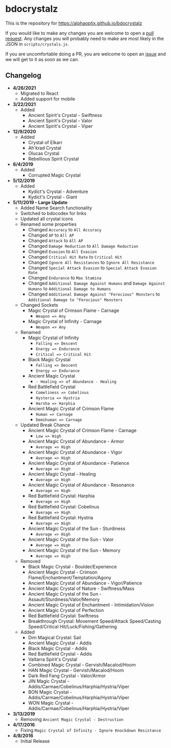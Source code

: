 bdocrystalz
=====
This is the repository for https://alphaoptix.github.io/bdocrystalz

If you would like to make any changes you are welcome to open a [pull request](https://github.com/AlphaOptix/bdocrystalz/pulls). Any changes you will probably need to make are most likely in the JSON in `scripts/crystals.js`.

If you are uncomfortable doing a PR, you are welcome to open an [issue](https://github.com/AlphaOptix/bdocrystalz/issues) and we will get to it as soon as we can. 

## Changelog
- **4/26/2021**
    - Migrated to React
    - Added support for mobile
- **3/22/2021**
  - Added
    - Ancient Spirit's Crystal - Swiftness
    - Ancient Spirit's Crystal - Valor
    - Ancient Spirit's Crystal - Viper
- **12/9/2020**
  - Added
    - Crystal of Elkarr
    - Ah'krad Crystal
    - Olucas Crystal
    - Rebellious Spirit Crystal
- **6/4/2019**
  - Added
    - Corrupted Magic Crystal
- **5/12/2019**
  - Added
    - Kydict's Crystal - Adventure
    - Kydict's Crystal - Giant
- **5/11/2019 - Large Update**
  - Added Name Search functionality 
  - Switched to bdocodex for links
  - Updated all crystal icons
  - Renamed some properties
    - Changed `Accuracy` to `All Accuracy`
    - Changed `AP` to `All AP`
    - Changed `Attack` to `All AP`
    - Changed `Damage Reduction` to `All Damage Reduction`
    - Changed `Evasion` to `All Evasion`
    - Changed `Critical Hit Rate` to `Critical Hit`
    - Changed `Ignore All Resistances` to `Ignore All Resistance`
    - Changed `Special Attack Evasion` to `Special Attack Evasion Rate`
    - Changed `Endurance` to `Max Stamina`
    - Changed `Additional Damage Against Humans` and `Damage Against Humans` to `Additional Damage to Humans` 
    - Changed `Additional Damage Against "Ferocious" Monsters` to `Additional Damage to "Ferocious" Monsters`
  - Changed Sockets
    - Magic Crystal of Crimson Flame - Carnage
      - `Weapon => Any`
    - Magic Crystal of Infinity - Carnage
      - `Weapon => Any`
  - Renamed
    - Magic Crystal of Infinity
      - `Falling => Descent`
      - `Energy => Endurance`
      - `Critical => Critical Hit`
    - Black Magic Crystal
      - `Falling => Descent`
      - `Energy => Endurance`
    - Ancient Magic Crystal
      - `- Healing => of Abundance - Healing`
    - Red Battlefield Crystal
      - `Comeliness => Cobelinus`
      - `Hysteria => Hystria`
      - `Harsha => Harphia`
    - Ancient Magic Crystal of Crimson Flame
      - `Human => Carnage`
      - `Demihuman => Carnage`
  - Updated Break Chance
    - Ancient Magic Crystal of Crimson Flame - Carnage
      - `Low => High`
    - Ancient Magic Crystal of Abundance - Armor
      - `Average => High`
    - Ancient Magic Crystal of Abundance - Vigor
      - `Average => High`
    - Ancient Magic Crystal of Abundance - Patience
      - `Average => High`
    - Ancient Magic Crystal - Healing
      - `Average => High`
    - Ancient Magic Crystal of Abundance - Resonance
      - `Average => High`
    - Red Battlefield Crystal: Harphia
      - `Average => High`
    - Red Battlefield Crystal: Cobelinus
      - `Average => High`
    - Red Battlefield Crystal: Hystria
      - `Average => High`
    - Ancient Magic Crystal of the Sun - Sturdiness
      - `Average => High`
    - Ancient Magic Crystal of the Sun - Valor
      - `Average => High`
    - Ancient Magic Crystal of the Sun - Memory
      - `Average => High`
  - Removed
    - Black Magic Crystal - Boulder/Experience
    - Ancient Magic Crystal - Crimson Flame/Enchantment/Temptation/Agony
    - Ancient Magic Crystal of Abundance - Vigor/Patience
    - Ancient Magic Crystal of Nature - Swiftness/Mass
    - Ancient Magic Crystal of the Sun - Assault/Sturdiness/Valor/Memory
    - Ancient Magic Crystal of Enchantment - Intimidation/Vision
    - Ancient Magic Crystal of Perfection
    - Red Battlefield Crystal: Swiftness
    - Breakthrough Crystal: Movement Speed/Attack Speed/Casting Speed/Critical Hit/Luck/Fishing/Gathering
  - Added
    - Dim Magical Crystal: Sail
    - Ancient Magic Crystal - Addis
    - Black Magic Crystal - Addis
    - Red Battlefield Crystal - Addis
    - Valtarra Spirit's Crystal
    - Combined Magic Crystal - Gervish/Macalod/Hoom
    - HAN Magic Crystal - Gervish/Macalod/Hoom
    - Dark Red Fang Crystal - Valor/Armor
    - JIN Magic Crystal - Addis/Carmae/Cobelinus/Harphia/Hystria/Viper
    - BON Magic Crystal - Addis/Carmae/Cobelinus/Harphia/Hystria/Viper
    - WON Magic Crystal - Addis/Carmae/Cobelinus/Harphia/Hystria/Viper
- **3/13/2019**
  - Removing `Ancient Magic Crystal - Destruction`
- **4/17/2016**
  - Fixing `Magic Crystal of Infinity - Ignore Knockdown Resistance`
- **4/8/2016**
  - Initial Release
